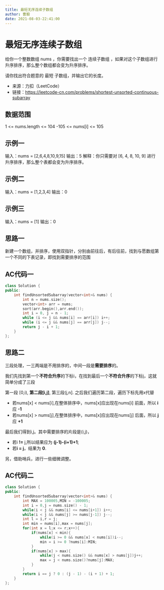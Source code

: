 ```yaml
---
title: 最短无序连续子数组
author: 曹毅
date: 2021-08-03-22:41:00
---
```

# 最短无序连续子数组
给你一个整数数组 nums ，你需要找出一个 连续子数组 ，如果对这个子数组进行升序排序，那么整个数组都会变为升序排序。

请你找出符合题意的 最短 子数组，并输出它的长度。

- 来源：力扣（LeetCode）
- 链接：https://leetcode-cn.com/problems/shortest-unsorted-continuous-subarray

## 数据范围
1 <= nums.length <= 104
-105 <= nums[i] <= 105
## 示例一
输入：nums = [2,6,4,8,10,9,15]
输出：5
解释：你只需要对 [6, 4, 8, 10, 9] 进行升序排序，那么整个表都会变为升序排序。
## 示例二
输入：nums = [1,2,3,4]
输出：0

## 示例三
输入：nums = [1]
输出：0

## 思路一
新建一个数组，并排序，使用双指针，分别由前往后，有后往前，找到与愿数组第一个不同的下表记录，即找到需要排序的范围
## AC代码一
```cpp
class Solution {
public:
    int findUnsortedSubarray(vector<int>& nums) {
        int n = nums.size();    
        vector<int> arr = nums;
        sort(arr.begin(),arr.end());
        int i = 0, j = n - 1;
        while (i <= j && nums[i] == arr[i]) i++;
        while (i <= j && nums[j] == arr[j]) j--;
        return j - i + 1;
    }
};
```
## 思路二
三段处理，一三两端是不用排序的，中间一段是**需要排序**的。


我们先找到第一个**不符合升序**的下标i，在找到最后一个**不符合升序**的下标j，这就简单分成了三段

第一段 [0,i), **第二段[i,j]**, 第三段(j,n].
之后我们遍历第二段，遍历下标先用x代替
- 若nums[x] < nums[i],在整体排序中，nums[x]应出现在nums[i] 前面，所以 **i** 应 **-1**
- 若nums[x] > nums[j],在整体排序中，nums[x]应出现在nums[j] 后面，所以 **j** 应 **+1**

最后我们得到i,j。其中需要排序的片段是(i,j)，
- 若i **!=** j,所以结果应为 **(j-1)-(i+1)+1**;
- 若**i = j**，结果为 **0**.
  
另，借助哨兵，进行一些细微调整。

## AC代码二
```cpp
class Solution {
public:
    int findUnsortedSubarray(vector<int>& nums) {
        int MAX = 100005,MIN = -100005;
        int i = 0,j = nums.size() - 1;
        while(i < j && nums[i] <= nums[i+1]) i++;
        while(i < j && nums[j] >= nums[j-1]) j--;
        int l = i,r = j;
        int min = nums[i],max = nums[j];
        for(int x = l;x <= r;x++){
            if(nums[x] < min){
                while(i >= 0 && nums[x] < nums[i])i--;
                min = i >= 0 ?nums[i]:MIN;
            }
            if(nums[x] > max){
                while(j < nums.size() && nums[x] > nums[j])j++;
                max = j < nums.size()?nums[j]:MAX;
            }
        }
        return i == j ? 0 : (j - 1) - (i + 1) + 1;
    }
};
```